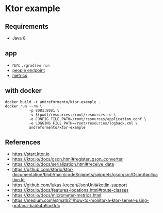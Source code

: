 # Ktor example

## Requirements

- Java 8

## app
- run: `./gradlew run`
- [people endpoint](http://localhost:8081/v1/people)
- [metrics](http://localhost:8081/metrics)

## with docker
```shell
docker build -t andreformento/ktor-example .
docker run --rm \
           -p 8081:8081 \
           -v $(pwd)/resources:/root/resources:ro \
           -e CONFIG_FILE_PATH=/root/resources/application.conf \
           -e LOGGING_FILE_PATH=/root/resources/logback.xml \
           andreformento/ktor-example
```

## References

- https://start.ktor.io
- https://ktor.io/docs/gson.html#register_gson_converter
- https://ktor.io/docs/serialization.html#receive_data
- https://github.com/ktorio/ktor-documentation/blob/main/codeSnippets/snippets/gson/src/GsonApplication.kt
- https://github.com/lukas-krecan/JsonUnit#kotlin-support
- https://ktor.io/docs/features-locations.html#route-classes
- https://ktor.io/docs/micrometer-metrics.html
- https://medium.com/@math21/how-to-monitor-a-ktor-server-using-grafana-bab54a9ac0dc
